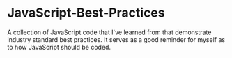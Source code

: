 JavaScript-Best-Practices
=========================

A collection of JavaScript code that I've learned from that demonstrate industry standard best practices.  It serves as a good reminder for myself as to how JavaScript should be coded.